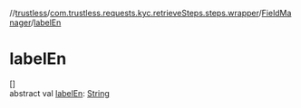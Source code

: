 //[trustless](../../../index.md)/[com.trustless.requests.kyc.retrieveSteps.steps.wrapper](../index.md)/[FieldManager](index.md)/[labelEn](label-en.md)

# labelEn

[]\
abstract val [labelEn](label-en.md): [String](https://kotlinlang.org/api/latest/jvm/stdlib/kotlin/-string/index.html)
